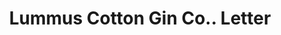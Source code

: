 ---
doi: 10.7916/D8WQ1FRZ
date_other: '1911'
date_other_textual: '1911'
form: correspondence
genre:
- Letters (correspondence)
name:
- Lummus Cotton Gin Co.
object_in_context_url: https://biggert.cul.columbia.edu/items/view/ave_biggert_00121
subject_hierarchical_geographic:
- Columbus, Georgia, United States
subject_name:
- Lummus Cotton Gin Co.
title: Lummus Cotton Gin Co.. Letter
sort_title: Lummus Cotton Gin Co.. Letter
call_number: ave_biggert_00121
coordinates:
- 32.492222222222225,-84.94027777777778
pid: ave_biggert_00121
identifiers: ave_biggert_00121
thumbnail: https://derivativo-3.library.columbia.edu/iiif/2/ldpd:342783/full/!256,256/0/native.jpg
permalink: /biggert/ave_biggert_00121/
layout: iiif-image-page
---